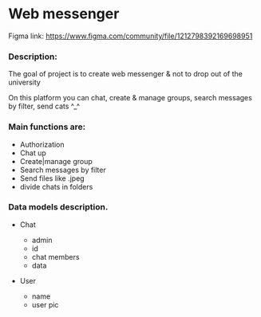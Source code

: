 # Web messenger

Figma link:
https://www.figma.com/community/file/1212798392169698951

### Description:

The goal of project is to create web messenger & not to drop out of the university

On this platform you can chat, create & manage groups, search messages by filter, send cats ^_^

### Main functions are:
- Authorization
- Chat up
- Create|manage group
- Search messages by filter
- Send files like .jpeg
- divide chats in folders

### Data models description.
- Chat
    - admin
    - id
    - chat members
    - data

- User
    - name
    - user pic
